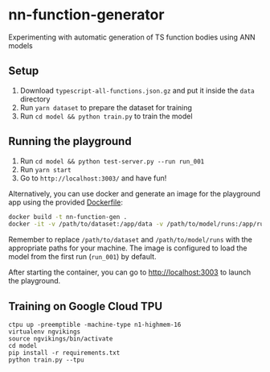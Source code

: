 # nn-function-generator

Experimenting with automatic generation of TS function bodies using ANN models

## Setup

1. Download `typescript-all-functions.json.gz` and put it inside the `data` directory
2. Run `yarn dataset` to prepare the dataset for training
3. Run `cd model && python train.py` to train the model

## Running the playground

1. Run `cd model && python test-server.py --run run_001`
2. Run `yarn start`
3. Go to `http://localhost:3003/` and have fun!

Alternatively, you can use docker and generate an image for the playground app using the
provided [Dockerfile](Dockerfile):

```bash
docker build -t nn-function-gen .
docker -it -v /path/to/dataset:/app/data -v /path/to/model/runs:/app/runs -p 3003:3003 run nn-function-gen 
```

Remember to replace `/path/to/dataset` and `/path/to/model/runs` with the appropriate paths for your machine. The image is configured to load the model from the first run (`run_001`) by default.

After starting the container, you can go to [http://localhost:3003](http://localhost:3003/) to launch the playground.

## Training on Google Cloud TPU

```
ctpu up -preemptible -machine-type n1-highmem-16	
virtualenv ngvikings
source ngvikings/bin/activate
cd model
pip install -r requirements.txt
python train.py --tpu
```
